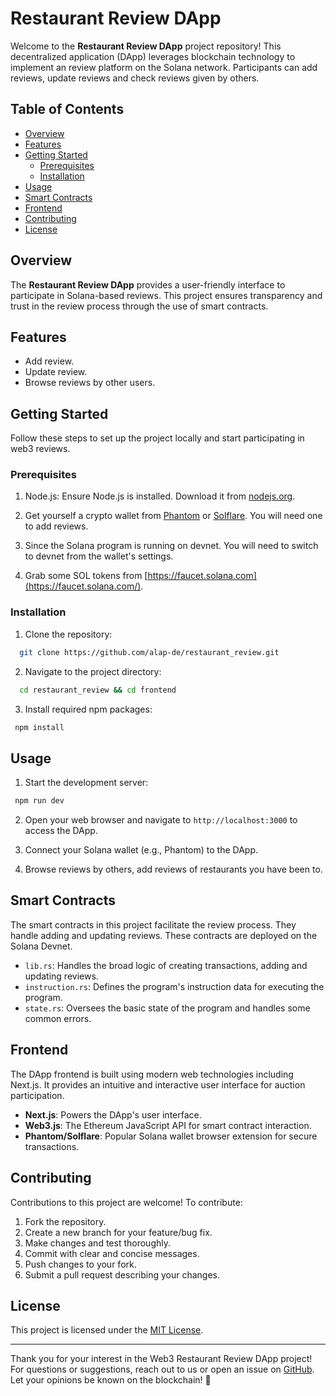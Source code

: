 # Restaurant Review DApp

Welcome to the **Restaurant Review DApp** project repository! This decentralized application (DApp) leverages blockchain technology to implement an review platform on the Solana network. Participants can add reviews, update reviews and check reviews given by others.

## Table of Contents

- [Overview](#overview)
- [Features](#features)
- [Getting Started](#getting-started)
  - [Prerequisites](#prerequisites)
  - [Installation](#installation)
- [Usage](#usage)
- [Smart Contracts](#smart-contracts)
- [Frontend](#frontend)
- [Contributing](#contributing)
- [License](#license)

## Overview

The **Restaurant Review DApp** provides a user-friendly interface to participate in Solana-based reviews. This project ensures transparency and trust in the review process through the use of smart contracts.

## Features

- Add review.
- Update review.
- Browse reviews by other users.

## Getting Started

Follow these steps to set up the project locally and start participating in web3 reviews.

### Prerequisites

1. Node.js: Ensure Node.js is installed. Download it from [nodejs.org](https://nodejs.org/).

2. Get yourself a crypto wallet from [Phantom](https://phantom.app/) or [Solflare](https://solflare.com/). You will need one to add reviews.

3. Since the Solana program is running on devnet. You will need to switch to devnet from the wallet's settings.

4. Grab some SOL tokens from [https://faucet.solana.com](https://faucet.solana.com/).

### Installation

1. Clone the repository:

```bash
  git clone https://github.com/alap-de/restaurant_review.git
```

2. Navigate to the project directory:

```bash
  cd restaurant_review && cd frontend
```

3. Install required npm packages:

```bash
 npm install
```

## Usage

1. Start the development server:

```bash
 npm run dev
```

2. Open your web browser and navigate to `http://localhost:3000` to access the DApp.

3. Connect your Solana wallet (e.g., Phantom) to the DApp.

4. Browse reviews by others, add reviews of restaurants you have been to.

## Smart Contracts

The smart contracts in this project facilitate the review process. They handle adding and updating reviews. These contracts are deployed on the Solana Devnet.

- `lib.rs`: Handles the broad logic of creating transactions, adding and updating reviews.
- `instruction.rs`: Defines the program's instruction data for executing the program.
- `state.rs`: Oversees the basic state of the program and handles some common errors.

## Frontend

The DApp frontend is built using modern web technologies including Next.js. It provides an intuitive and interactive user interface for auction participation.

- **Next.js**: Powers the DApp's user interface.
- **Web3.js**: The Ethereum JavaScript API for smart contract interaction.
- **Phantom/Solflare**: Popular Solana wallet browser extension for secure transactions.

## Contributing

Contributions to this project are welcome! To contribute:

1. Fork the repository.
2. Create a new branch for your feature/bug fix.
3. Make changes and test thoroughly.
4. Commit with clear and concise messages.
5. Push changes to your fork.
6. Submit a pull request describing your changes.

## License

This project is licensed under the [MIT License](LICENSE).

---

Thank you for your interest in the Web3 Restaurant Review DApp project! For questions or suggestions, reach out to us or open an issue on [GitHub](https://github.com/alap-de/restaurant_review.git). Let your opinions be known on the blockchain! 🚀
